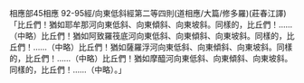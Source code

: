 相應部45相應 92-95經/向東低斜經第二等四則(道相應/大篇/修多羅)(莊春江譯)  
「比丘們！猶如耶牟那河向東低斜、向東傾斜、向東坡斜。同樣的，比丘們！……（中略）比丘們！猶如阿致羅筏底河向東低斜、向東傾斜、向東坡斜。同樣的，比丘們！……（中略）比丘們！猶如薩羅浮河向東低斜、向東傾斜、向東坡斜。同樣的，比丘們！……（中略）比丘們！猶如摩醯河向東低斜、向東傾斜、向東坡斜。同樣的，比丘們！……（中略）。」  
  
  
